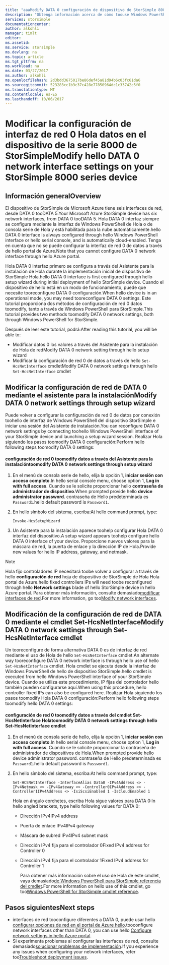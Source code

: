 ```yaml
---
title: "aaaModify DATA 0 configuración de dispositivo de StorSimple 8000 series | Documentos de Microsoft"
description: "Obtenga información acerca de cómo toouse Windows PowerShell para StorSimple tooreconfigure Hola datos interfaz de red 0 en el dispositivo StorSimple."
services: storsimple
documentationcenter: 
author: alkohli
manager: timlt
editor: 
ms.assetid: 
ms.service: storsimple
ms.devlang: na
ms.topic: article
ms.tgt_pltfrm: na
ms.workload: na
ms.date: 03/27/2017
ms.author: alkohli
ms.openlocfilehash: 2d3bdd3675017be86def45a81d94b6c03fc61da6
ms.sourcegitcommit: 523283cc1b3c37c428e77850964dc1c33742c5f0
ms.translationtype: MT
ms.contentlocale: es-ES
ms.lasthandoff: 10/06/2017
---
```

# <a name="modify-hello-data-0-network-interface-settings-on-your-storsimple-8000-series-device"></a><span data-ttu-id="c4d40-103">Modificar la configuración de interfaz de red 0 Hola datos en el dispositivo de la serie 8000 de StorSimple</span><span class="sxs-lookup"><span data-stu-id="c4d40-103">Modify hello DATA 0 network interface settings on your StorSimple 8000 series device</span></span>

## <a name="overview"></a><span data-ttu-id="c4d40-104">Información general</span><span class="sxs-lookup"><span data-stu-id="c4d40-104">Overview</span></span>

<span data-ttu-id="c4d40-105">El dispositivo de StorSimple de Microsoft Azure tiene seis interfaces de red, desde DATA 0 tooDATA 5.</span><span class="sxs-lookup"><span data-stu-id="c4d40-105">Your Microsoft Azure StorSimple device has six network interfaces, from DATA 0 tooDATA 5.</span></span> <span data-ttu-id="c4d40-106">Hola DATA 0 interfaz siempre se configura mediante la interfaz de Windows PowerShell de Hola o de consola serie de Hola y está habilitada para la nube automáticamente.</span><span class="sxs-lookup"><span data-stu-id="c4d40-106">hello DATA 0 interface is always configured through hello Windows PowerShell interface or hello serial console, and is automatically cloud-enabled.</span></span> <span data-ttu-id="c4d40-107">Tenga en cuenta que no se puede configurar la interfaz de red 0 de datos a través de hello portal de Azure.</span><span class="sxs-lookup"><span data-stu-id="c4d40-107">Note that you cannot configure DATA 0 network interface through hello Azure portal.</span></span>

<span data-ttu-id="c4d40-108">Hola DATA 0 interfaz primero se configura a través del Asistente para la instalación de Hola durante la implementación inicial de dispositivo de StorSimple Hola.</span><span class="sxs-lookup"><span data-stu-id="c4d40-108">hello DATA 0 interface is first configured through hello setup wizard during initial deployment of hello StorSimple device.</span></span> <span data-ttu-id="c4d40-109">Cuando el dispositivo de hello está en un modo de funcionamiento, puede que necesite tooreconfigure DATA 0 configuración.</span><span class="sxs-lookup"><span data-stu-id="c4d40-109">When hello device is in an operational mode, you may need tooreconfigure DATA 0 settings.</span></span> <span data-ttu-id="c4d40-110">Este tutorial proporciona dos métodos de configuración de red 0 datos toomodify, tanto a través de Windows PowerShell para StorSimple.</span><span class="sxs-lookup"><span data-stu-id="c4d40-110">This tutorial provides two methods toomodify DATA 0 network settings, both through Windows PowerShell for StorSimple.</span></span>

<span data-ttu-id="c4d40-111">Después de leer este tutorial, podrá:</span><span class="sxs-lookup"><span data-stu-id="c4d40-111">After reading this tutorial, you will be able to:</span></span>

* <span data-ttu-id="c4d40-112">Modificar datos 0 los valores a través del Asistente para la instalación de Hola de red</span><span class="sxs-lookup"><span data-stu-id="c4d40-112">Modify DATA 0 network setting through hello setup wizard</span></span>
* <span data-ttu-id="c4d40-113">Modificar la configuración de red 0 de datos a través de hello `Set-HcsNetInterface` cmdlet</span><span class="sxs-lookup"><span data-stu-id="c4d40-113">Modify DATA 0 network settings through hello `Set-HcsNetInterface` cmdlet</span></span>

## <a name="modify-data-0-network-settings-through-setup-wizard"></a><span data-ttu-id="c4d40-114">Modificar la configuración de red de DATA 0 mediante el asistente para la instalación</span><span class="sxs-lookup"><span data-stu-id="c4d40-114">Modify DATA 0 network settings through setup wizard</span></span>
<span data-ttu-id="c4d40-115">Puede volver a configurar la configuración de red 0 de datos por conexión toohello de interfaz de Windows PowerShell del dispositivo StorSimple e iniciar una sesión del Asistente de instalación.</span><span class="sxs-lookup"><span data-stu-id="c4d40-115">You can reconfigure DATA 0 network settings by connecting toohello Windows PowerShell interface of your StorSimple device and launching a setup wizard session.</span></span> <span data-ttu-id="c4d40-116">Realizar Hola siguiendo los pasos toomodify DATA 0 configuración:</span><span class="sxs-lookup"><span data-stu-id="c4d40-116">Perform hello following steps toomodify DATA 0 settings:</span></span>

#### <a name="toomodify-data-0-network-settings-through-setup-wizard"></a><span data-ttu-id="c4d40-117">configuración de red 0 toomodify datos a través del Asistente para la instalación</span><span class="sxs-lookup"><span data-stu-id="c4d40-117">toomodify DATA 0 network settings through setup wizard</span></span>
1. <span data-ttu-id="c4d40-118">En el menú de consola serie de hello, elija la opción 1, **iniciar sesión con acceso completo**.</span><span class="sxs-lookup"><span data-stu-id="c4d40-118">In hello serial console menu, choose option 1, **Log in with full access**.</span></span> <span data-ttu-id="c4d40-119">Cuando se le solicite proporcionar hello **contraseña de administrador de dispositivo**.</span><span class="sxs-lookup"><span data-stu-id="c4d40-119">When prompted provide hello **device administrator password**.</span></span> <span data-ttu-id="c4d40-120">contraseña de Hello predeterminada es `Password1`.</span><span class="sxs-lookup"><span data-stu-id="c4d40-120">hello default password is `Password1`.</span></span>
2. <span data-ttu-id="c4d40-121">En hello símbolo del sistema, escriba:</span><span class="sxs-lookup"><span data-stu-id="c4d40-121">At hello command prompt, type:</span></span>
   
    `Invoke-HcsSetupWizard`
3. <span data-ttu-id="c4d40-122">Un Asistente para la instalación aparece toohelp configurar Hola DATA 0 interfaz del dispositivo.</span><span class="sxs-lookup"><span data-stu-id="c4d40-122">A setup wizard appears toohelp configure hello DATA 0 interface of your device.</span></span> <span data-ttu-id="c4d40-123">Proporcione nuevos valores para la máscara de red, la puerta de enlace y la dirección IP de Hola.</span><span class="sxs-lookup"><span data-stu-id="c4d40-123">Provide new values for hello IP address, gateway, and netmask.</span></span>

> [!NOTE]
> <span data-ttu-id="c4d40-124">Hola fijo controladores IP necesitará toobe volver a configurar a través de hello **configuración de red** hoja de dispositivo de StorSimple de Hola Hola portal de Azure.</span><span class="sxs-lookup"><span data-stu-id="c4d40-124">hello fixed controllers IPs will need toobe reconfigured through hello **Network settings** blade of hello StorSimple device in hello Azure portal.</span></span> <span data-ttu-id="c4d40-125">Para obtener más información, consulte demasiado[modificar interfaces de red](storsimple-8000-modify-device-config.md#modify-network-interfaces).</span><span class="sxs-lookup"><span data-stu-id="c4d40-125">For more information, go too[Modify network interfaces](storsimple-8000-modify-device-config.md#modify-network-interfaces).</span></span>

## <a name="modify-data-0-network-settings-through-set-hcsnetinterface-cmdlet"></a><span data-ttu-id="c4d40-126">Modificación de la configuración de red de DATA 0 mediante el cmdlet Set-HcsNetInterface</span><span class="sxs-lookup"><span data-stu-id="c4d40-126">Modify DATA 0 network settings through Set-HcsNetInterface cmdlet</span></span>
<span data-ttu-id="c4d40-127">Un tooreconfigure de forma alternativa DATA 0 es de interfaz de red mediante el uso de Hola de hello `Set-HcsNetInterface` cmdlet.</span><span class="sxs-lookup"><span data-stu-id="c4d40-127">An alternate way tooreconfigure DATA 0 network interface is through hello use of hello `Set-HcsNetInterface` cmdlet.</span></span> <span data-ttu-id="c4d40-128">Hola cmdlet se ejecuta desde la interfaz de Windows PowerShell de hello de dispositivo StorSimple.</span><span class="sxs-lookup"><span data-stu-id="c4d40-128">hello cmdlet is executed from hello Windows PowerShell interface of your StorSimple device.</span></span> <span data-ttu-id="c4d40-129">Cuando se utiliza este procedimiento, IP fijas del controlador hello también pueden configurarse aquí.</span><span class="sxs-lookup"><span data-stu-id="c4d40-129">When using this procedure, hello controller fixed IPs can also be configured here.</span></span> <span data-ttu-id="c4d40-130">Realizar Hola siguiendo los pasos toomodify Hola DATA 0 configuración:</span><span class="sxs-lookup"><span data-stu-id="c4d40-130">Perform hello following steps toomodify hello DATA 0 settings:</span></span> 

#### <a name="toomodify-data-0-network-settings-through-hello-set-hcsnetinterface-cmdlet"></a><span data-ttu-id="c4d40-131">configuración de red 0 toomodify datos a través del cmdlet Set-HcsNetInterface Hola</span><span class="sxs-lookup"><span data-stu-id="c4d40-131">toomodify DATA 0 network settings through hello Set-HcsNetInterface cmdlet</span></span>
1. <span data-ttu-id="c4d40-132">En el menú de consola serie de hello, elija la opción 1, **iniciar sesión con acceso completo**.</span><span class="sxs-lookup"><span data-stu-id="c4d40-132">In hello serial console menu, choose option 1, **Log in with full access**.</span></span> <span data-ttu-id="c4d40-133">Cuando se le solicite proporcionar la contraseña de administrador de dispositivos de Hola.</span><span class="sxs-lookup"><span data-stu-id="c4d40-133">When prompted provide hello device administrator password.</span></span> <span data-ttu-id="c4d40-134">contraseña de Hello predeterminada es `Password1`.</span><span class="sxs-lookup"><span data-stu-id="c4d40-134">hello default password is `Password1`.</span></span>
2. <span data-ttu-id="c4d40-135">En hello símbolo del sistema, escriba:</span><span class="sxs-lookup"><span data-stu-id="c4d40-135">At hello command prompt, type:</span></span>
   
    `Set-HCSNetInterface -InterfaceAlias Data0 -IPv4Address <> -IPv4Netmask <> -IPv4Gateway <> -Controller0IPv4Address <> -Controller1IPv4Address <> -IsiScsiEnabled 1 -IsCloudEnabled 1`
   
    <span data-ttu-id="c4d40-136">Hola en ángulo corchetes, escriba Hola sigue valores para DATA 0:</span><span class="sxs-lookup"><span data-stu-id="c4d40-136">In hello angled brackets, type hello following values for DATA 0:</span></span>
   
   * <span data-ttu-id="c4d40-137">Dirección IPv4</span><span class="sxs-lookup"><span data-stu-id="c4d40-137">IPv4 address</span></span>
   * <span data-ttu-id="c4d40-138">Puerta de enlace IPv4</span><span class="sxs-lookup"><span data-stu-id="c4d40-138">IPv4 gateway</span></span>
   * <span data-ttu-id="c4d40-139">Máscara de subred IPv4</span><span class="sxs-lookup"><span data-stu-id="c4d40-139">IPv4 subnet mask</span></span>
   * <span data-ttu-id="c4d40-140">Dirección IPv4 fija para el controlador 0</span><span class="sxs-lookup"><span data-stu-id="c4d40-140">Fixed IPv4 address for Controller 0</span></span>
   * <span data-ttu-id="c4d40-141">Dirección IPv4 fija para el controlador 1</span><span class="sxs-lookup"><span data-stu-id="c4d40-141">Fixed IPv4 address for Controller 1</span></span>
     
     <span data-ttu-id="c4d40-142">Para obtener más información sobre el uso de Hola de este cmdlet, vaya demasiado[de Windows PowerShell para StorSimple referencia del cmdlet](https://technet.microsoft.com/library/dn688161.aspx).</span><span class="sxs-lookup"><span data-stu-id="c4d40-142">For more information on hello use of this cmdlet, go too[Windows PowerShell for StorSimple cmdlet reference](https://technet.microsoft.com/library/dn688161.aspx).</span></span>

## <a name="next-steps"></a><span data-ttu-id="c4d40-143">Pasos siguientes</span><span class="sxs-lookup"><span data-stu-id="c4d40-143">Next steps</span></span>
* <span data-ttu-id="c4d40-144">interfaces de red tooconfigure diferentes a DATA 0, puede usar hello [configurar opciones de red en el portal de Azure hello](storsimple-8000-modify-device-config.md).</span><span class="sxs-lookup"><span data-stu-id="c4d40-144">tooconfigure network interfaces other than DATA 0, you can use hello [Configure network settings in hello Azure portal](storsimple-8000-modify-device-config.md).</span></span> 
* <span data-ttu-id="c4d40-145">Si experimenta problemas al configurar las interfaces de red, consulte demasiado[solucionar problemas de implementación](storsimple-troubleshoot-deployment.md).</span><span class="sxs-lookup"><span data-stu-id="c4d40-145">If you experience any issues when configuring your network interfaces, refer too[Troubleshoot deployment issues](storsimple-troubleshoot-deployment.md).</span></span>

